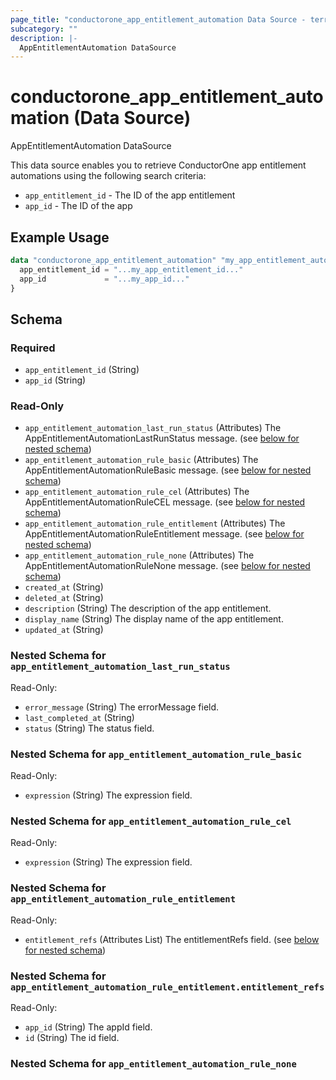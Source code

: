 ```yaml
---
page_title: "conductorone_app_entitlement_automation Data Source - terraform-provider-conductorone"
subcategory: ""
description: |-
  AppEntitlementAutomation DataSource
---
```


# conductorone_app_entitlement_automation (Data Source)

AppEntitlementAutomation DataSource

This data source enables you to retrieve ConductorOne app entitlement automations using the following search criteria:

* `app_entitlement_id` - The ID of the app entitlement
* `app_id` - The ID of the app

## Example Usage

```terraform
data "conductorone_app_entitlement_automation" "my_app_entitlement_automation" {
  app_entitlement_id = "...my_app_entitlement_id..."
  app_id             = "...my_app_id..."
}
```

<!-- schema generated by tfplugindocs -->
## Schema

### Required

- `app_entitlement_id` (String)
- `app_id` (String)

### Read-Only

- `app_entitlement_automation_last_run_status` (Attributes) The AppEntitlementAutomationLastRunStatus message. (see [below for nested schema](#nestedatt--app_entitlement_automation_last_run_status))
- `app_entitlement_automation_rule_basic` (Attributes) The AppEntitlementAutomationRuleBasic message. (see [below for nested schema](#nestedatt--app_entitlement_automation_rule_basic))
- `app_entitlement_automation_rule_cel` (Attributes) The AppEntitlementAutomationRuleCEL message. (see [below for nested schema](#nestedatt--app_entitlement_automation_rule_cel))
- `app_entitlement_automation_rule_entitlement` (Attributes) The AppEntitlementAutomationRuleEntitlement message. (see [below for nested schema](#nestedatt--app_entitlement_automation_rule_entitlement))
- `app_entitlement_automation_rule_none` (Attributes) The AppEntitlementAutomationRuleNone message. (see [below for nested schema](#nestedatt--app_entitlement_automation_rule_none))
- `created_at` (String)
- `deleted_at` (String)
- `description` (String) The description of the app entitlement.
- `display_name` (String) The display name of the app entitlement.
- `updated_at` (String)

<a id="nestedatt--app_entitlement_automation_last_run_status"></a>
### Nested Schema for `app_entitlement_automation_last_run_status`

Read-Only:

- `error_message` (String) The errorMessage field.
- `last_completed_at` (String)
- `status` (String) The status field.


<a id="nestedatt--app_entitlement_automation_rule_basic"></a>
### Nested Schema for `app_entitlement_automation_rule_basic`

Read-Only:

- `expression` (String) The expression field.


<a id="nestedatt--app_entitlement_automation_rule_cel"></a>
### Nested Schema for `app_entitlement_automation_rule_cel`

Read-Only:

- `expression` (String) The expression field.


<a id="nestedatt--app_entitlement_automation_rule_entitlement"></a>
### Nested Schema for `app_entitlement_automation_rule_entitlement`

Read-Only:

- `entitlement_refs` (Attributes List) The entitlementRefs field. (see [below for nested schema](#nestedatt--app_entitlement_automation_rule_entitlement--entitlement_refs))

<a id="nestedatt--app_entitlement_automation_rule_entitlement--entitlement_refs"></a>
### Nested Schema for `app_entitlement_automation_rule_entitlement.entitlement_refs`

Read-Only:

- `app_id` (String) The appId field.
- `id` (String) The id field.



<a id="nestedatt--app_entitlement_automation_rule_none"></a>
### Nested Schema for `app_entitlement_automation_rule_none`